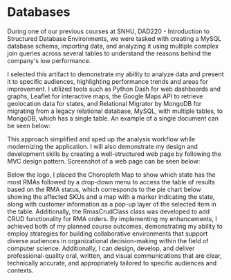 # Databases

During one of our previous courses at SNHU, DAD220 - Introduction to Structured Database Environments, we were tasked with creating a MySQL database schema, importing data, and analyzing it using multiple complex join queries across several tables to understand the reasons behind the company's low performance. 

I selected this artifact to demonstrate my ability to analyze data and present it to specific audiences, highlighting performance trends and areas for improvement. I utilized tools such as Python Dash for web dashboards and graphs, Leaflet for interactive maps, the Google Maps API to retrieve geolocation data for states, and Relational Migrator by MongoDB for migrating from a legacy relational database, MySQL, with multiple tables, to MongoDB, which has a single table. An example of a single document can be seen below:

This approach simplified and sped up the analysis workflow while modernizing the application. I will also demonstrate my design and development skills by creating a well-structured web page by following the MVC design pattern. Screenshot of a web page can be seen below:

Below the logo, I placed the Choropleth Map to show which state has the most RMAs followed by a drop-down menu to access the table of results based on the RMA status, which corresponds to the pie chart below showing the affected SKUs and a map with a marker indicating the state, along with customer information as a pop-up layer of the selected item in the table. Additionally, the RmasCrudClass class was developed to add CRUD functionality for RMA orders. 
By implementing my enhancements, I achieved both of my planned course outcomes, demonstrating my ability to employ strategies for building collaborative environments that support diverse audiences in organizational decision-making within the field of computer science. Additionally, I can design, develop, and deliver professional-quality oral, written, and visual communications that are clear, technically accurate, and appropriately tailored to specific audiences and contexts.    


